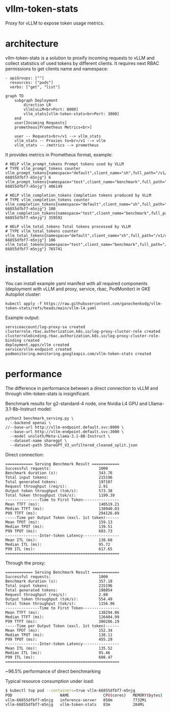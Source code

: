 # vllm-token-stats

Proxy for vLLM to expose token usage metrics.

# architecture

vllm-token-stats is a solution to proxify incoming requests to vLLM and collect statistics of used tokens by different clients. 
It requires next RBAC permissions to get clients name and namespace:

```
- apiGroups: [""]
  resources: ["pods"]
  verbs: ["get", "list"]
```

```mermaid
graph TD
    subgraph Deployment
        direction LR
        vllm[vLLM<br>Port: 8000]
        vllm_stats[vllm-token-stats<br>Port: 3000]
    end
    user[Incoming Requests]
    prometheus[Prometheus Metrics<br>]

    user -- Requests<br>/v1 --> vllm_stats
    vllm_stats -- Proxies to<br>/v1 --> vllm
    vllm_stats -- /metrics --> prometheus
```

It provides metrics in Prometheus format, example:

```
# HELP vllm_prompt_tokens Prompt tokens used by VLLM
# TYPE vllm_prompt_tokens counter
vllm_prompt_tokens{namespace="default",client_name="sh",full_path="/v1/completions",hostname="vllm-66855dfbf7-m5njg"} 6
vllm_prompt_tokens{namespace="test",client_name="benchmark",full_path="/v1/completions",hostname="vllm-66855dfbf7-m5njg"} 406149

# HELP vllm_completion_tokens Completion tokens produced by VLLM
# TYPE vllm_completion_tokens counter
vllm_completion_tokens{namespace="default",client_name="sh",full_path="/v1/completions",hostname="vllm-66855dfbf7-m5njg"} 100
vllm_completion_tokens{namespace="test",client_name="benchmark",full_path="/v1/completions",hostname="vllm-66855dfbf7-m5njg"} 359592

# HELP vllm_total_tokens Total tokens processed by VLLM
# TYPE vllm_total_tokens counter
vllm_total_tokens{namespace="default",client_name="sh",full_path="/v1/completions",hostname="vllm-66855dfbf7-m5njg"} 106
vllm_total_tokens{namespace="test",client_name="benchmark",full_path="/v1/completions",hostname="vllm-66855dfbf7-m5njg"} 765741
```

# installation

You can install example yaml manifest with all required components (deployment with vLLM and proxy, service, rbac, PodMonitor) in GKE Autopilot cluster:

```
kubectl apply -f https://raw.githubusercontent.com/ganochenkodg/vllm-token-stats/refs/heads/main/vllm-l4.yaml
```

Example output:

```
serviceaccount/log-proxy-sa created
clusterrole.rbac.authorization.k8s.io/log-proxy-cluster-role created
clusterrolebinding.rbac.authorization.k8s.io/log-proxy-cluster-role-binding created
deployment.apps/vllm created
service/vllm-endpoint created
podmonitoring.monitoring.googleapis.com/vllm-token-stats created
```

# performance

The difference in performance between a direct connection to vLLM and through vllm-token-stats is insignificant.

Benchmark results for g2-standard-4 node, one Nvidia L4 GPU and Lllama-3.1-8b-Instruct model:

```
python3 benchmark_serving.py \
  --backend openai \
//--base-url http://vllm-endpoint.default.svc:8000 \
  --base-url http://vllm-endpoint.default.svc:3000 \
  --model unsloth/Meta-Llama-3.1-8B-Instruct \
  --dataset-name sharegpt \
  --dataset-path ShareGPT_V3_unfiltered_cleaned_split.json
```

Direct connection:

```
============ Serving Benchmark Result ============
Successful requests:                     1000
Benchmark duration (s):                  343.76
Total input tokens:                      215196
Total generated tokens:                  197107
Request throughput (req/s):              2.91
Output token throughput (tok/s):         573.38
Total Token throughput (tok/s):          1199.39
---------------Time to First Token----------------
Mean TTFT (ms):                          140519.21
Median TTFT (ms):                        138940.03
P99 TTFT (ms):                           294126.89
-----Time per Output Token (excl. 1st token)------
Mean TPOT (ms):                          159.13
Median TPOT (ms):                        139.51
P99 TPOT (ms):                           603.73
---------------Inter-token Latency----------------
Mean ITL (ms):                           138.68
Median ITL (ms):                         95.72
P99 ITL (ms):                            617.65
==================================================
```

Through the proxy:

```
============ Serving Benchmark Result ============
Successful requests:                     1000
Benchmark duration (s):                  357.18
Total input tokens:                      215196
Total generated tokens:                  198054
Request throughput (req/s):              2.80
Output token throughput (tok/s):         554.49
Total Token throughput (tok/s):          1156.96
---------------Time to First Token----------------
Mean TTFT (ms):                          138294.06
Median TTFT (ms):                        126404.99
P99 TTFT (ms):                           300286.19
-----Time per Output Token (excl. 1st token)------
Mean TPOT (ms):                          152.34
Median TPOT (ms):                        138.11
P99 TPOT (ms):                           455.29
---------------Inter-token Latency----------------
Mean ITL (ms):                           135.52
Median ITL (ms):                         95.46
P99 ITL (ms):                            608.47
==================================================
```

~96.5% performance of direct benchmarking

Typical resource consumption under load:

```bash
$ kubectl top pod --containers=true vllm-66855dfbf7-m5njg
POD                     NAME               CPU(cores)   MEMORY(bytes)
vllm-66855dfbf7-m5njg   inference-server   850m         7732Mi
vllm-66855dfbf7-m5njg   vllm-token-stats   83m          284Mi
```

